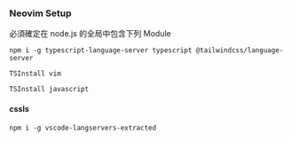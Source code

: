 ### Neovim Setup

必須確定在 node.js 的全局中包含下列 Module

```
npm i -g typescript-language-server typescript @tailwindcss/language-server
```

```
TSInstall vim

TSInstall javascript
```

#### cssls

```
npm i -g vscode-langservers-extracted
```
